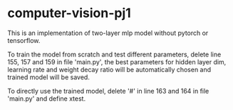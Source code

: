 # computer-vision-pj1
This is an implementation of two-layer mlp model without pytorch or tensorflow.

To train the model from scratch and test different parameters, delete line 155, 157 and 159 in file 'main.py', the best parameters for hidden layer dim, learning rate and weight decay ratio will be automatically chosen and trained model will be saved.

To directly use the trained model, delete '#' in line 163 and 164 in file 'main.py' and define xtest.
